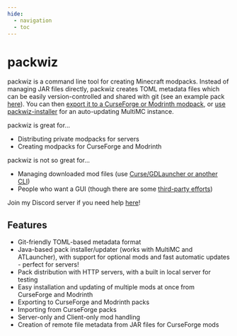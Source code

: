 ```yaml
---
hide:
  - navigation
  - toc
---
```


# packwiz

packwiz is a command line tool for creating Minecraft modpacks. Instead of managing JAR files directly, packwiz creates TOML metadata files which can be easily version-controlled and shared with git (see an example pack [here](https://github.com/packwiz/packwiz-example-pack)). You can then [export it to a CurseForge or Modrinth modpack](tutorials/hosting/curseforge.md), or [use packwiz-installer](tutorials/installing/packwiz-installer.md) for an auto-updating MultiMC instance.

packwiz is great for...

- Distributing private modpacks for servers
- Creating modpacks for CurseForge and Modrinth

packwiz is not so great for...

- Managing downloaded mod files (use [Curse/GDLauncher or another CLI](https://gist.github.com/comp500/13ae6f058221196077fb19953ac608c7))
- People who want a GUI (though there are some [third-party efforts](https://github.com/ExoPlant/packwiz-gui))

Join my Discord server if you need help [here](https://discord.gg/Csh8zbbhCt)!

## Features

- Git-friendly TOML-based metadata format
- Java-based pack installer/updater (works with MultiMC and ATLauncher), with support for optional mods and fast automatic updates - perfect for servers!
- Pack distribution with HTTP servers, with a built in local server for testing
- Easy installation and updating of multiple mods at once from CurseForge and Modrinth
- Exporting to CurseForge and Modrinth packs
- Importing from CurseForge packs
- Server-only and Client-only mod handling
- Creation of remote file metadata from JAR files for CurseForge mods
